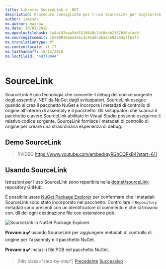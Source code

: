 ```yaml
---
title: Librerie SourceLink e .NET
description: Procedure consigliate per l'uso SourceLink per migliorare il debug per le librerie .NET.
author: jamesnk
ms.author: mairaw
ms.date: 10/02/2018
ms.openlocfilehash: fa4af47eaa5dd1510640c2bf0ebb2187b56efae0
ms.sourcegitcommit: 15d99019aea4a5c3c91ddc9ba23692284a7f61f3
ms.translationtype: MT
ms.contentlocale: it-IT
ms.lasthandoff: 10/12/2018
ms.locfileid: "49370044"
---
```

# <a name="sourcelink"></a>SourceLink

SourceLink è una tecnologia che consente il debug del codice sorgente degli assembly .NET da NuGet dagli sviluppatori. SourceLink esegue quando si crea il pacchetto NuGet e incorpora i metadati di controllo di origine all'interno di assembly e il pacchetto. Gli sviluppatori che scarica il pacchetto e avere SourceLink abilitato in Visual Studio possono eseguirne il relativo codice sorgente. SourceLink fornisce i metadati di controllo di origine per creare una straordinaria esperienza di debug.

## <a name="sourcelink-demo"></a>Demo SourceLink

> [!VIDEO https://www.youtube.com/embed/gyRGhCQPkB4?start=61]

## <a name="using-sourcelink"></a>Usando SourceLink

Istruzioni per l'uso SourceLink sono reperibile nella [dotnet/sourceLink](https://github.com/dotnet/sourcelink/blob/master/README.md) repository GitHub.

È possibile usare [NuGet Package Explorer](https://github.com/NuGetPackageExplorer/NuGetPackageExplorer) per confermare che i metadati SourceLink sono stato incorporato nel pacchetto. Controllare il `Repository` metadati sono presenti con un identificatore di commento e che si trovano con. dll del ogni destinazione file con estensione pdb.

![SourceLink in NuGet Package Explorer](./media/sourcelink/nuget-package-explorer-sourcelink.png "SourceLink in NuGet Package Explorer")

**Provare a ✔️** usando SourceLink per aggiungere metadati di controllo di origine per l'assembly e il pacchetto NuGet.

**Provare a ✔️** inclusi i file PDB nel pacchetto NuGet.

>[!div class="step-by-step"]
[Precedente](./dependencies.md)
[Successivo](./publish-nuget-package.md)
